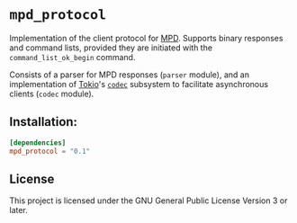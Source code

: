 # `mpd_protocol`

Implementation of the client protocol for [MPD][mpd].
Supports binary responses and command lists, provided they are initiated with the
`command_list_ok_begin` command.

Consists of a parser for MPD responses (`parser` module), and an implementation of [Tokio][tokio]'s
[`codec`][tokio-codec] subsystem to facilitate asynchronous clients (`codec` module).

## Installation:

```toml
[dependencies]
mpd_protocol = "0.1"
```

## License

This project is licensed under the GNU General Public License Version 3 or later.

[mpd]: https://musicpd.org
[tokio]: https://tokio.rs
[tokio-codec]: https://docs.rs/tokio-util/0.3.0/tokio_util/codec/index.html

